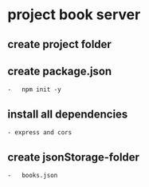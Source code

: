 # project book server

## create project folder

##  create package.json
    -   npm init -y

## install all dependencies
    - express and cors

## create jsonStorage-folder
    -   books.json